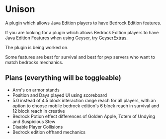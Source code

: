# Unison
A plugin which allows Java Edition players to have Bedrock Edition features.

If you are looking for a plugin which allows Bedrock Edition players to have Java Edition Features when using Geyser, try [GeyserExtras](https://modrinth.com/plugin/geyserextras).

The plugin is being worked on.

Some features are best for survival and best for pvp servers who want to match bedrocks mechanics.

## Plans (everything will be toggleable)
- Arm's on armor stands
- Position and Days played UI using scoreboard
- 5.0 instead of 4.5 block interaction range reach for all players, with an option to choose mobile bedrock edition's 6 block reach in survival and 12 block reach in creative
- Bedrock Potion effect differences of Golden Apple, Totem of Undying and Suspicious Stew
- Disable Player Collisions
- Bedrock edition offhand mechanics
